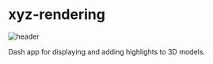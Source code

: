 # xyz-rendering

![header](https://user-images.githubusercontent.com/68656129/191541206-583ce089-e658-4f8c-87c9-b440084db7da.png)

Dash app for displaying and adding highlights to 3D models.
